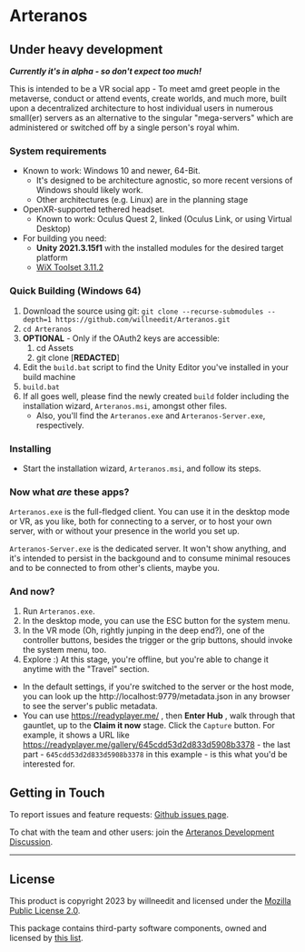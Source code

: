 # Arteranos

## Under heavy development
__*Currently it's in alpha - so don't expect too much!*__

This is intended to be a VR social app - To meet amd greet people in the metaverse, conduct or attend events, create worlds, and much more, built upon a decentralized architecture to host individual users in numerous small(er) servers as an alternative to the singular "mega-servers" which are administered or switched off by a single person's royal whim.

### System requirements

- Known to work: Windows 10 and newer, 64-Bit.
  - It's designed to be architecture agnostic, so more recent versions of Windows should likely work.
  - Other architectures (e.g. Linux) are in the planning stage
- OpenXR-supported tethered headset.
  - Known to work: Oculus Quest 2, linked (Oculus Link, or using Virtual Desktop)
- For building you need:
  - **Unity 2021.3.15f1** with the installed modules for the desired target platform
  - [WiX Toolset 3.11.2](https://github.com/wixtoolset/wix3/releases/tag/wix3112rtm)

### Quick Building (Windows 64)
 1. Download the source using git: `git clone --recurse-submodules --depth=1 https://github.com/willneedit/Arteranos.git`
 2. `cd Arteranos`
 3. **OPTIONAL** - Only if the OAuth2 keys are accessible:
    1. cd Assets
    2. git clone \[**REDACTED**\]
 4. Edit the `build.bat` script to find the Unity Editor you've installed in your build machine
 5. `build.bat`
 6. If all goes well, please find the newly created `build` folder including the installation wizard, `Arteranos.msi`, amongst other files.
    - Also, you'll find the `Arteranos.exe` and `Arteranos-Server.exe`, respectively.

### Installing
 - Start the installation wizard, `Arteranos.msi`, and follow its steps.

### Now what _are_ these apps?
`Arteranos.exe` is the full-fledged client. You can use it in the desktop mode or VR, as you like, both for connecting to a server, or to host your own server, with or without your presence in the world you set up.

`Arteranos-Server.exe` is the dedicated server. It won't show anything, and it's intended to persist in the backgound and to consume minimal resouces and to be connected to from other's clients, maybe you.

### And now?
1. Run `Arteranos.exe`.
2. In the desktop mode, you can use the ESC button for the system menu.
3. In the VR mode (Oh, rightly junping in the deep end?), one of the controller buttons, besides the trigger or the grip buttons, should invoke the system menu, too.
4. Explore :) At this stage, you're offline, but you're able to change it anytime with the "Travel" section.

- In the default settings, if you're switched to the server or the host mode, you can look up the http://localhost:9779/metadata.json in any browser to see the server's public metadata.
- You can use https://readyplayer.me/ , then **Enter Hub** , walk through that gauntlet, up to the **Claim it now** stage. Click the `Capture` button. For example, it shows a URL like https://readyplayer.me/gallery/645cdd53d2d833d5908b3378 - the last part - `645cdd53d2d833d5908b3378` in this example - is this what you'd be interested for.

## Getting in Touch
To report issues and feature requests: [Github issues page](https://github.com/willneedit/Arteranos/issues).

To chat with the team and other users: join the [Arteranos Development Discussion](https://discord.gg/jHYFFd78B9).

---
## License

This product is copyright 2023 by willneedit and licensed under the [Mozilla Public License 2.0](LICENSE.md).

This package contains third-party software components, owned and licensed by [this list](Third%20Party%20Notices.md).
